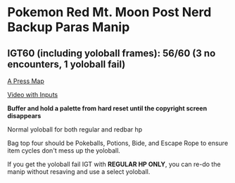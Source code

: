 # Pokemon Red Mt. Moon Post Nerd Backup Paras Manip

## IGT60 (including yoloball frames): 56/60 (3 no encounters, 1 yoloball fail)

[A Press Map](https://imgur.com/a/AOULFxh)

[Video with Inputs](https://youtu.be/t9PdVhItn-0)

**Buffer and hold a palette from hard reset until the copyright screen disappears**

Normal yoloball for both regular and redbar hp

Bag top four should be Pokeballs, Potions, Bide, and Escape Rope to ensure item cycles don't mess up the yoloball.

If you get the yoloball fail IGT with **REGULAR HP ONLY**, you can re-do the manip without resaving and use a select yoloball.
